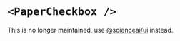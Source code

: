 # `<PaperCheckbox />`

This is no longer maintained, use [@scienceai/ui](https://github.com/scienceai/ui) instead.
